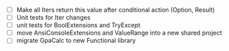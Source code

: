 - [ ] Make all Iters return this value after conditional action (Option, Result) 
- [ ] Unit tests for Iter changes
- [ ] unit tests for BoolExtensions and TryExcept
- [ ] move AnsiConsoleExtensions and ValueRange into a new shared project
- [ ] migrate GpaCalc to new Functional library
